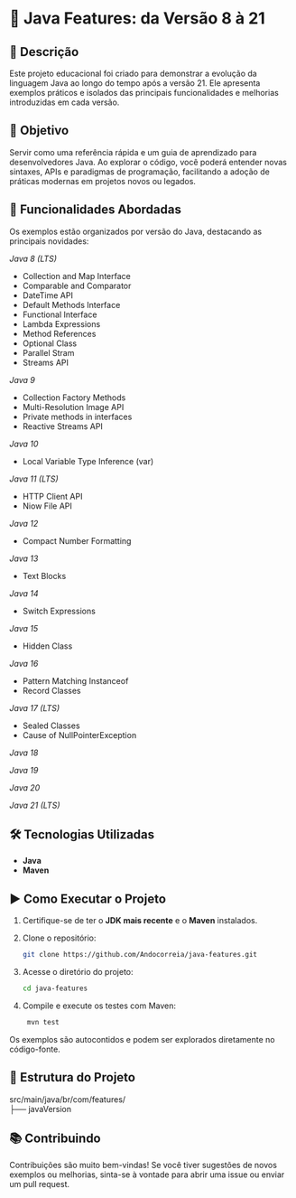 # 🚀 Java Features: da Versão 8 à 21

## 📘 Descrição

Este projeto educacional foi criado para demonstrar a evolução da linguagem Java ao longo do tempo após a versão 21. Ele apresenta exemplos práticos e isolados das principais funcionalidades e melhorias introduzidas em cada versão.

## 🎯 Objetivo

Servir como uma referência rápida e um guia de aprendizado para desenvolvedores Java. Ao explorar o código, você poderá entender novas sintaxes, APIs e paradigmas de programação, facilitando a adoção de práticas modernas em projetos novos ou legados.

## 🧩 Funcionalidades Abordadas

Os exemplos estão organizados por versão do Java, destacando as principais novidades:

*Java 8 (LTS)*
- Collection and Map Interface
- Comparable and Comparator
- DateTime API
- Default Methods Interface
- Functional Interface
- Lambda Expressions
- Method References
- Optional Class
- Parallel Stram
- Streams API

*Java 9*
- Collection Factory Methods
- Multi-Resolution Image API
- Private methods in interfaces
- Reactive Streams API

*Java 10*
- Local Variable Type Inference (var)

*Java 11 (LTS)*
- HTTP Client API
- Niow File API

*Java 12*
- Compact Number Formatting

*Java 13*
- Text Blocks

*Java 14*
- Switch Expressions

*Java 15*
- Hidden Class

*Java 16*
- Pattern Matching Instanceof
- Record Classes

*Java 17 (LTS)*
- Sealed Classes
- Cause of NullPointerException

*Java 18*

*Java 19*

*Java 20*

*Java 21 (LTS)*

## 🛠️ Tecnologias Utilizadas

- **Java**
- **Maven**

## ▶️ Como Executar o Projeto

1. Certifique-se de ter o **JDK mais recente** e o **Maven** instalados.
2. Clone o repositório:
   ```bash
   git clone https://github.com/Andocorreia/java-features.git
   ```
   
3. Acesse o diretório do projeto:
   ```bash
   cd java-features
   ```
4. Compile e execute os testes com Maven:
   ```bash
    mvn test
    ```
Os exemplos são autocontidos e podem ser explorados diretamente no código-fonte.

## 📖 Estrutura do Projeto
src/main/java/br/com/features/<br>
├── javaVersion


## 📚 Contribuindo

Contribuições são muito bem-vindas! Se você tiver sugestões de novos exemplos ou melhorias, sinta-se à vontade para abrir uma issue ou enviar um pull request.